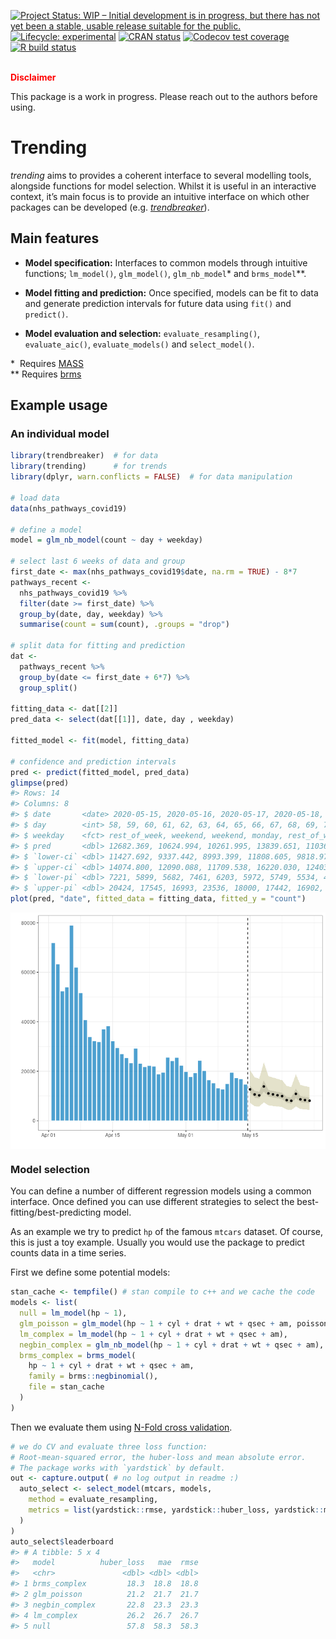 
<!-- README.md is generated from README.Rmd. Please edit that file -->

<!-- badges: start -->

[![Project Status: WIP – Initial development is in progress, but there
has not yet been a stable, usable release suitable for the
public.](https://www.repostatus.org/badges/latest/wip.svg)](https://www.repostatus.org/#wip)
[![Lifecycle:
experimental](https://img.shields.io/badge/lifecycle-experimental-orange.svg)](https://www.tidyverse.org/lifecycle/#experimental)
[![CRAN
status](https://www.r-pkg.org/badges/version/trending)](https://CRAN.R-project.org/package=trending)
[![Codecov test
coverage](https://codecov.io/gh/reconhub/trending/branch/master/graph/badge.svg)](https://codecov.io/gh/reconhub/trending?branch=master)
[![R build
status](https://github.com/reconhub/trending/workflows/R-CMD-check/badge.svg)](https://github.com/reconhub/trending/actions)
<!-- badges: end -->

<br> **<span style="color: red;">Disclaimer</span>**

This package is a work in progress. Please reach out to the authors
before using.

# Trending

*trending* aims to provides a coherent interface to several modelling
tools, alongside functions for model selection. Whilst it is useful in
an interactive context, it’s main focus is to provide an intuitive
interface on which other packages can be developed
(e.g. [*trendbreaker*](https://github.com/reconhub/trendbreaker)).

## Main features

  - **Model specification:** Interfaces to common models through
    intuitive functions; `lm_model()`, `glm_model()`, `glm_nb_model`\*
    and `brms_model`\*\*.

  - **Model fitting and prediction:** Once specified, models can be fit
    to data and generate prediction intervals for future data using
    `fit()` and `predict()`.

  - **Model evaluation and selection:** `evaluate_resampling()`,
    `evaluate_aic()`, `evaluate_models()` and `select_model()`.

\*  Requires [MASS](https://CRAN.R-project.org/package=MASS)  
\*\* Requires [brms](https://CRAN.R-project.org/package=brms)

## Example usage

### An individual model

``` r
library(trendbreaker)  # for data
library(trending)      # for trends
library(dplyr, warn.conflicts = FALSE)  # for data manipulation

# load data
data(nhs_pathways_covid19)

# define a model
model = glm_nb_model(count ~ day + weekday)

# select last 6 weeks of data and group
first_date <- max(nhs_pathways_covid19$date, na.rm = TRUE) - 8*7
pathways_recent <- 
  nhs_pathways_covid19 %>% 
  filter(date >= first_date) %>% 
  group_by(date, day, weekday) %>% 
  summarise(count = sum(count), .groups = "drop")

# split data for fitting and prediction
dat <- 
  pathways_recent %>%
  group_by(date <= first_date + 6*7) %>% 
  group_split()

fitting_data <- dat[[2]]
pred_data <- select(dat[[1]], date, day , weekday)

fitted_model <- fit(model, fitting_data)

# confidence and prediction intervals
pred <- predict(fitted_model, pred_data)
glimpse(pred)
#> Rows: 14
#> Columns: 8
#> $ date       <date> 2020-05-15, 2020-05-16, 2020-05-17, 2020-05-18, 2020-05-1…
#> $ day        <int> 58, 59, 60, 61, 62, 63, 64, 65, 66, 67, 68, 69, 70, 71
#> $ weekday    <fct> rest_of_week, weekend, weekend, monday, rest_of_week, rest…
#> $ pred       <dbl> 12682.369, 10624.994, 10261.995, 13839.651, 11036.030, 106…
#> $ `lower-ci` <dbl> 11427.692, 9337.442, 8993.399, 11808.605, 9818.975, 9452.5…
#> $ `upper-ci` <dbl> 14074.800, 12090.088, 11709.538, 16220.030, 12403.937, 120…
#> $ `lower-pi` <dbl> 7221, 5899, 5682, 7461, 6203, 5972, 5749, 5534, 4530, 4362…
#> $ `upper-pi` <dbl> 20424, 17545, 16993, 23536, 18000, 17442, 16902, 16379, 14…
plot(pred, "date", fitted_data = fitting_data, fitted_y = "count")
```

<img src="man/figures/README-unnamed-chunk-1-1.png" style="display: block; margin: auto;" />

### Model selection

You can define a number of different regression models using a common
interface. Once defined you can use different strategies to select the
best-fitting/best-predicting model.

As an example we try to predict `hp` of the famous `mtcars` dataset. Of
course, this is just a toy example. Usually you would use the package to
predict counts data in a time series.

First we define some potential models:

``` r
stan_cache <- tempfile() # stan compile to c++ and we cache the code
models <- list(
  null = lm_model(hp ~ 1),
  glm_poisson = glm_model(hp ~ 1 + cyl + drat + wt + qsec + am, poisson),
  lm_complex = lm_model(hp ~ 1 + cyl + drat + wt + qsec + am),
  negbin_complex = glm_nb_model(hp ~ 1 + cyl + drat + wt + qsec + am),
  brms_complex = brms_model(
    hp ~ 1 + cyl + drat + wt + qsec + am,
    family = brms::negbinomial(),
    file = stan_cache
  )
)
```

Then we evaluate them using [N-Fold cross
validation](https://en.wikipedia.org/wiki/Cross-validation_\(statistics\)).

``` r
# we do CV and evaluate three loss function:
# Root-mean-squared error, the huber-loss and mean absolute error.
# The package works with `yardstick` by default.
out <- capture.output( # no log output in readme :)
  auto_select <- select_model(mtcars, models,
    method = evaluate_resampling,
    metrics = list(yardstick::rmse, yardstick::huber_loss, yardstick::mae)
  )
)
auto_select$leaderboard
#> # A tibble: 5 x 4
#>   model          huber_loss   mae  rmse
#>   <chr>               <dbl> <dbl> <dbl>
#> 1 brms_complex         18.3  18.8  18.8
#> 2 glm_poisson          21.2  21.7  21.7
#> 3 negbin_complex       22.8  23.3  23.3
#> 4 lm_complex           26.2  26.7  26.7
#> 5 null                 57.8  58.3  58.3
```
